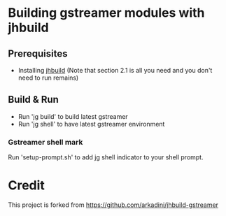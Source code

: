 # Building gstreamer modules with jhbuild

## Prerequisites

- Installing [jhbuild](https://developer.gnome.org/jhbuild/stable/getting-started.html.en#getting-started-install) (Note that section 2.1 is all you need and you don't need to run remains)

## Build & Run

- Run 'jg build' to build latest gstreamer
- Run 'jg shell' to have latest gstreamer environment

### Gstreamer shell mark

Run 'setup-prompt.sh' to add jg shell indicator to your shell prompt.

# Credit

This project is forked from https://github.com/arkadini/jhbuild-gstreamer
